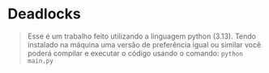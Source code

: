 # Deadlocks
>Esse é um trabalho feito utilizando a linguagem python (3.13).
>Tendo instalado na máquina uma versão de preferência igual ou similar você poderá compilar e executar o código usando o comando:
><code>python main.py</code>
